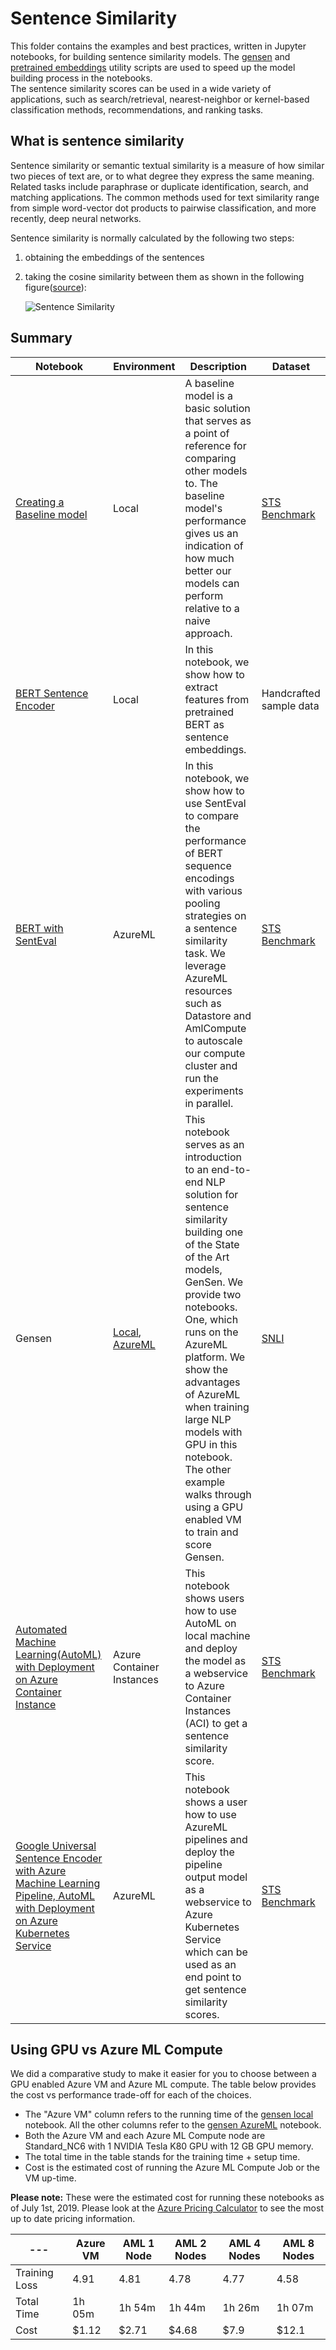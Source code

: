 # Sentence Similarity

This folder contains the examples and best practices, written in Jupyter notebooks, for building
sentence similarity models. The [gensen](../../utils_nlp/models/gensen) and [pretrained
embeddings](../../utils_nlp/models/pretrained_embeddings) utility scripts are used to speed up the
model building process in the notebooks.  
The sentence similarity scores can be used in a wide
variety of applications, such as search/retrieval, nearest-neighbor or kernel-based classification
methods, recommendations, and ranking tasks.

## What is sentence similarity

Sentence similarity or semantic textual similarity is a measure of how similar two pieces of text
are, or to what degree they express the same meaning. Related tasks include paraphrase or duplicate
identification, search, and matching applications. The common methods used for text similarity range
from simple word-vector dot products to pairwise classification, and more recently, deep neural
networks.

Sentence similarity is normally calculated by the following two steps:

1. obtaining the embeddings of the sentences

2. taking the cosine similarity between them as shown in the following figure([source](https://tfhub.dev/google/universal-sentence-encoder/1)):

    ![Sentence Similarity](https://nlpbp.blob.core.windows.net/images/example-similarity.png)

## Summary

|Notebook|Environment|Description|Dataset|
|---|---|---|---|
|[Creating a Baseline model](baseline_deep_dive.ipynb)| Local| A baseline model is a basic solution that serves as a point of reference for comparing other models to. The baseline model's performance gives us an indication of how much better our models can perform relative to a naive approach.|[STS Benchmark](http://ixa2.si.ehu.es/stswiki/index.php/STSbenchmark#STS_benchmark_dataset_and_companion_dataset)|
|[BERT Sentence Encoder](bert_encoder.ipynb)|Local|In this notebook, we show how to extract features from pretrained BERT as sentence embeddings.|Handcrafted sample data|
|[BERT with SentEval](bert_senteval.ipynb)|AzureML|In this notebook, we show how to use SentEval to compare the performance of BERT sequence encodings with various pooling strategies on a sentence similarity task. We leverage AzureML  resources such as Datastore and AmlCompute to autoscale our compute cluster and run the experiments in parallel.|[STS Benchmark](http://ixa2.si.ehu.es/stswiki/index.php/STSbenchmark#STS_benchmark_dataset_and_companion_dataset)|
|Gensen | [Local](gensen_local.ipynb), [AzureML](gensen_aml_deep_dive.ipynb)|This notebook serves as an introduction to an end-to-end NLP solution for sentence similarity building one of the State of the Art models, GenSen. We provide two notebooks. One, which runs on the AzureML platform.  We show the advantages of AzureML when training large NLP models with GPU in this notebook. The other example walks through using a GPU enabled VM to train and score Gensen.|[SNLI](https://nlp.stanford.edu/projects/snli/)|
|[Automated Machine Learning(AutoML) with Deployment on Azure Container Instance](automl_local_deployment_aci.ipynb)|Azure Container Instances|This notebook shows users how to use AutoML on local machine and deploy the model as a webservice to Azure Container Instances (ACI) to get a sentence similarity score.|[STS Benchmark](http://ixa2.si.ehu.es/stswiki/index.php/STSbenchmark#STS_benchmark_dataset_and_companion_dataset)|
|[Google Universal Sentence Encoder with Azure Machine Learning Pipeline, AutoML with Deployment on Azure Kubernetes Service](automl_with_pipelines_deployment_aks.ipynb)|AzureML| This notebook shows a user how to use AzureML pipelines and deploy the pipeline output model as a webservice to Azure Kubernetes Service which can be used as an end point to get sentence similarity scores.|[STS Benchmark](http://ixa2.si.ehu.es/stswiki/index.php/STSbenchmark#STS_benchmark_dataset_and_companion_dataset)|

## Using GPU vs Azure ML Compute
We did a comparative study to make it easier for you to choose between a GPU enabled Azure VM
and Azure ML compute. The table below provides the cost vs performance trade-off for
each of the choices.

* The "Azure VM" column refers to the running time of the [gensen local](gensen_local.ipynb) notebook. All the other columns refer to the [gensen AzureML](gensen_aml_deep_dive.ipynb) notebook.
* Both the Azure VM and each Azure ML Compute node are Standard_NC6 with 1 NVIDIA Tesla K80 GPU with 12 GB GPU memory.
* The total time in the table stands for the training time + setup time.
* Cost is the estimated cost of running the Azure ML Compute Job or the VM up-time.

**Please note:** These were the estimated cost for running these notebooks as of July 1st, 2019. Please
look at the [Azure Pricing Calculator](https://azure.microsoft.com/en-us/pricing/calculator/) to see the most up to date pricing information.

|---|Azure VM| AML 1 Node| AML 2 Nodes | AML 4 Nodes | AML 8 Nodes|
|---|---|---|---|---|---|
|Training Loss​|4.91​|4.81​|4.78​|4.77​|4.58​|
|Total Time​|1h 05m|1h 54m|1h 44m​|1h 26m​|1h 07m​|
|Cost|$1.12​|$2.71​|$4.68​|$7.9​|$12.1​|
